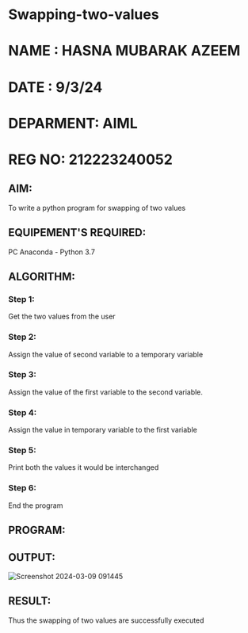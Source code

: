 # Swapping-two-values
# NAME : HASNA MUBARAK AZEEM
# DATE : 9/3/24
# DEPARMENT: AIML
# REG NO: 212223240052
## AIM:
To write a python program for swapping of two values
## EQUIPEMENT'S REQUIRED: 
PC
Anaconda - Python 3.7
## ALGORITHM: 
### Step 1:
Get the two values from the user
### Step 2: 
Assign the value of second variable to a temporary variable 
### Step 3: 
Assign the value of the first variable to the second variable.
### Step 4:  
Assign the value in temporary variable to the first variable
### Step 5: 
Print both the values it would be interchanged
### Step 6: 
End the program
## PROGRAM:


## OUTPUT:
![Screenshot 2024-03-09 091445](https://github.com/hasnu0406/Swapping-two-values/assets/135305537/405850ae-10ad-4181-8abd-fc72d6a0fe31)



## RESULT:
Thus the swapping of two values are successfully executed



